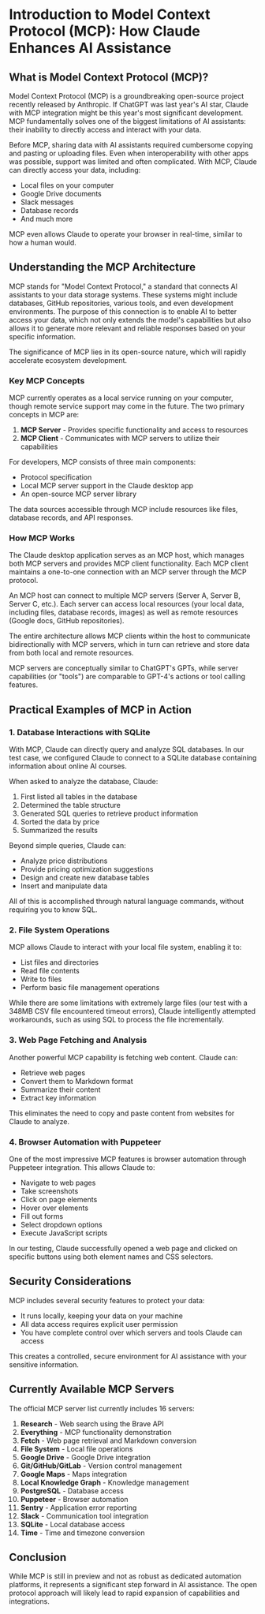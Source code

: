 # Introduction to Model Context Protocol (MCP): How Claude Enhances AI Assistance

## What is Model Context Protocol (MCP)?

Model Context Protocol (MCP) is a groundbreaking open-source project recently released by Anthropic. If ChatGPT was last year's AI star, Claude with MCP integration might be this year's most significant development. MCP fundamentally solves one of the biggest limitations of AI assistants: their inability to directly access and interact with your data.

Before MCP, sharing data with AI assistants required cumbersome copying and pasting or uploading files. Even when interoperability with other apps was possible, support was limited and often complicated. With MCP, Claude can directly access your data, including:

- Local files on your computer
- Google Drive documents
- Slack messages
- Database records
- And much more

MCP even allows Claude to operate your browser in real-time, similar to how a human would.

## Understanding the MCP Architecture

MCP stands for "Model Context Protocol," a standard that connects AI assistants to your data storage systems. These systems might include databases, GitHub repositories, various tools, and even development environments. The purpose of this connection is to enable AI to better access your data, which not only extends the model's capabilities but also allows it to generate more relevant and reliable responses based on your specific information.

The significance of MCP lies in its open-source nature, which will rapidly accelerate ecosystem development.

### Key MCP Concepts

MCP currently operates as a local service running on your computer, though remote service support may come in the future. The two primary concepts in MCP are:

1. **MCP Server** - Provides specific functionality and access to resources
2. **MCP Client** - Communicates with MCP servers to utilize their capabilities

For developers, MCP consists of three main components:
- Protocol specification
- Local MCP server support in the Claude desktop app
- An open-source MCP server library

The data sources accessible through MCP include resources like files, database records, and API responses.

### How MCP Works

The Claude desktop application serves as an MCP host, which manages both MCP servers and provides MCP client functionality. Each MCP client maintains a one-to-one connection with an MCP server through the MCP protocol.

An MCP host can connect to multiple MCP servers (Server A, Server B, Server C, etc.). Each server can access local resources (your local data, including files, database records, images) as well as remote resources (Google docs, GitHub repositories).

The entire architecture allows MCP clients within the host to communicate bidirectionally with MCP servers, which in turn can retrieve and store data from both local and remote resources.

MCP servers are conceptually similar to ChatGPT's GPTs, while server capabilities (or "tools") are comparable to GPT-4's actions or tool calling features.

## Practical Examples of MCP in Action

### 1. Database Interactions with SQLite

With MCP, Claude can directly query and analyze SQL databases. In our test case, we configured Claude to connect to a SQLite database containing information about online AI courses.

When asked to analyze the database, Claude:
1. First listed all tables in the database
2. Determined the table structure
3. Generated SQL queries to retrieve product information
4. Sorted the data by price
5. Summarized the results

Beyond simple queries, Claude can:
- Analyze price distributions
- Provide pricing optimization suggestions
- Design and create new database tables
- Insert and manipulate data

All of this is accomplished through natural language commands, without requiring you to know SQL.

### 2. File System Operations

MCP allows Claude to interact with your local file system, enabling it to:
- List files and directories
- Read file contents
- Write to files
- Perform basic file management operations

While there are some limitations with extremely large files (our test with a 348MB CSV file encountered timeout errors), Claude intelligently attempted workarounds, such as using SQL to process the file incrementally.

### 3. Web Page Fetching and Analysis

Another powerful MCP capability is fetching web content. Claude can:
- Retrieve web pages
- Convert them to Markdown format
- Summarize their content
- Extract key information

This eliminates the need to copy and paste content from websites for Claude to analyze.

### 4. Browser Automation with Puppeteer

One of the most impressive MCP features is browser automation through Puppeteer integration. This allows Claude to:
- Navigate to web pages
- Take screenshots
- Click on page elements
- Hover over elements
- Fill out forms
- Select dropdown options
- Execute JavaScript scripts

In our testing, Claude successfully opened a web page and clicked on specific buttons using both element names and CSS selectors.

## Security Considerations

MCP includes several security features to protect your data:
- It runs locally, keeping your data on your machine
- All data access requires explicit user permission
- You have complete control over which servers and tools Claude can access

This creates a controlled, secure environment for AI assistance with your sensitive information.

## Currently Available MCP Servers

The official MCP server list currently includes 16 servers:

1. **Research** - Web search using the Brave API
2. **Everything** - MCP functionality demonstration
3. **Fetch** - Web page retrieval and Markdown conversion
4. **File System** - Local file operations
5. **Google Drive** - Google Drive integration
6. **Git/GitHub/GitLab** - Version control management
7. **Google Maps** - Maps integration
8. **Local Knowledge Graph** - Knowledge management
9. **PostgreSQL** - Database access
10. **Puppeteer** - Browser automation
11. **Sentry** - Application error reporting
12. **Slack** - Communication tool integration
13. **SQLite** - Local database access
14. **Time** - Time and timezone conversion

## Conclusion

While MCP is still in preview and not as robust as dedicated automation platforms, it represents a significant step forward in AI assistance. The open protocol approach will likely lead to rapid expansion of capabilities and integrations.
